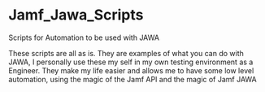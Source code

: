 # Jamf_Jawa_Scripts
Scripts for Automation to be used with JAWA

These scripts are all as is. They are examples of what you can do with JAWA, I personally use these my self in my own testing environment as a Engineer. They make my life easier and allows me to have some low level automation, using the magic of the Jamf API and the magic of Jamf JAWA

